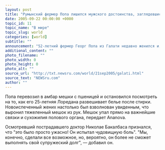```yaml
---
layout: post
title: "Румынский фермер Попа лишился мужского достоинства, заглядевшись на стирку молодой жены"
date: 2005-09-22 00:00:00 +0000
topic_id: 11
topic_name: "В мире"
topic_slug: world
categories: [world]
subtitle: ""
announcement: "52-летний фермер Георг Попа из Галати недавно женился и, видимо, поэтому никак не мог налюбоваться на свою молодую красавицу жену."
additional_content: ""
photo_filename: ""
photo_width: 0
photo_height: 0
photo_alt: ""
source_url: "http://txt.newsru.com/world/21sep2005/galati.html"
source_text: "NEWSru.com"
author: ""
---
```

Попа перевозил в амбар мешки с пшеницей и остановился посмотреть на то, как его 25-летняя Лоредана развешивает белье после стирки. Новоиспеченный жених настолько был взволнован увиденным, что выронил тяжеленный мешок из рук. Мешок упал прямо на важнейшие связки и сухожилия полового органа, передает Ananova.

Осмотревший пострадавшего доктор Николае Бакалбаса признался, что "это было просто ужасно! Он испытал чудовищную боль". "Мы, конечно, сделали все возможное, но, вероятно, он более не сможет выполнять свой супружеский долг", &mdash; добавил он.
